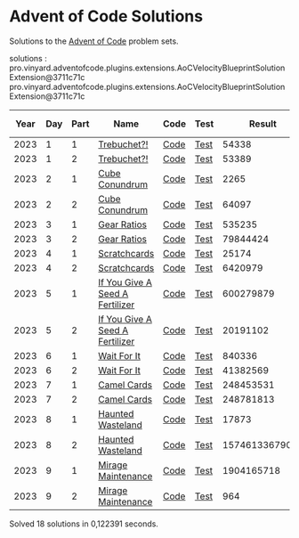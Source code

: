 # Advent of Code Solutions

Solutions to the [Advent of Code](https://adventofcode.com/) problem sets.

solutions : pro.vinyard.adventofcode.plugins.extensions.AoCVelocityBlueprintSolutionExtension@3711c71c
pro.vinyard.adventofcode.plugins.extensions.AoCVelocityBlueprintSolutionExtension@3711c71c

| Year | Day | Part | Name                                                                   | Code                                                                                                 | Test                                                                                                     | Result         | Time (ms) |
|------|-----|------|------------------------------------------------------------------------|------------------------------------------------------------------------------------------------------|----------------------------------------------------------------------------------------------------------|----------------|-----------|
| 2023 | 1   | 1    | [Trebuchet?!](https://adventofcode.com/2023/day/1)                     | [Code](Solutions/src/main/java/pro/vinyard/adventofcode/soluce/year2023/day1/Day1Part1Solution.java) | [Test](Solutions/src/test/java/pro/vinyard/adventofcode/soluce/year2023/day1/Day1Part1SolutionTest.java) | 54338          | 1,3538    |
| 2023 | 1   | 2    | [Trebuchet?!](https://adventofcode.com/2023/day/1)                     | [Code](Solutions/src/main/java/pro/vinyard/adventofcode/soluce/year2023/day1/Day1Part2Solution.java) | [Test](Solutions/src/test/java/pro/vinyard/adventofcode/soluce/year2023/day1/Day1Part2SolutionTest.java) | 53389          | 15,3783   |
| 2023 | 2   | 1    | [Cube Conundrum](https://adventofcode.com/2023/day/2)                  | [Code](Solutions/src/main/java/pro/vinyard/adventofcode/soluce/year2023/day2/Day2Part1Solution.java) | [Test](Solutions/src/test/java/pro/vinyard/adventofcode/soluce/year2023/day2/Day2Part1SolutionTest.java) | 2265           | 2,2574    |
| 2023 | 2   | 2    | [Cube Conundrum](https://adventofcode.com/2023/day/2)                  | [Code](Solutions/src/main/java/pro/vinyard/adventofcode/soluce/year2023/day2/Day2Part2Solution.java) | [Test](Solutions/src/test/java/pro/vinyard/adventofcode/soluce/year2023/day2/Day2Part2SolutionTest.java) | 64097          | 1,6857    |
| 2023 | 3   | 1    | [Gear Ratios](https://adventofcode.com/2023/day/3)                     | [Code](Solutions/src/main/java/pro/vinyard/adventofcode/soluce/year2023/day3/Day3Part1Solution.java) | [Test](Solutions/src/test/java/pro/vinyard/adventofcode/soluce/year2023/day3/Day3Part1SolutionTest.java) | 535235         | 13,7692   |
| 2023 | 3   | 2    | [Gear Ratios](https://adventofcode.com/2023/day/3)                     | [Code](Solutions/src/main/java/pro/vinyard/adventofcode/soluce/year2023/day3/Day3Part2Solution.java) | [Test](Solutions/src/test/java/pro/vinyard/adventofcode/soluce/year2023/day3/Day3Part2SolutionTest.java) | 79844424       | 8,9471    |
| 2023 | 4   | 1    | [Scratchcards](https://adventofcode.com/2023/day/4)                    | [Code](Solutions/src/main/java/pro/vinyard/adventofcode/soluce/year2023/day4/Day4Part1Solution.java) | [Test](Solutions/src/test/java/pro/vinyard/adventofcode/soluce/year2023/day4/Day4Part1SolutionTest.java) | 25174          | 1,109     |
| 2023 | 4   | 2    | [Scratchcards](https://adventofcode.com/2023/day/4)                    | [Code](Solutions/src/main/java/pro/vinyard/adventofcode/soluce/year2023/day4/Day4Part2Solution.java) | [Test](Solutions/src/test/java/pro/vinyard/adventofcode/soluce/year2023/day4/Day4Part2SolutionTest.java) | 6420979        | 1,1304    |
| 2023 | 5   | 1    | [If You Give A Seed A Fertilizer](https://adventofcode.com/2023/day/5) | [Code](Solutions/src/main/java/pro/vinyard/adventofcode/soluce/year2023/day5/Day5Part1Solution.java) | [Test](Solutions/src/test/java/pro/vinyard/adventofcode/soluce/year2023/day5/Day5Part1SolutionTest.java) | 600279879      | 0,3569    |
| 2023 | 5   | 2    | [If You Give A Seed A Fertilizer](https://adventofcode.com/2023/day/5) | [Code](Solutions/src/main/java/pro/vinyard/adventofcode/soluce/year2023/day5/Day5Part2Solution.java) | [Test](Solutions/src/test/java/pro/vinyard/adventofcode/soluce/year2023/day5/Day5Part2SolutionTest.java) | 20191102       | 0,4693    |
| 2023 | 6   | 1    | [Wait For It](https://adventofcode.com/2023/day/6)                     | [Code](Solutions/src/main/java/pro/vinyard/adventofcode/soluce/year2023/day6/Day6Part1Solution.java) | [Test](Solutions/src/test/java/pro/vinyard/adventofcode/soluce/year2023/day6/Day6Part1SolutionTest.java) | 840336         | 0,0517    |
| 2023 | 6   | 2    | [Wait For It](https://adventofcode.com/2023/day/6)                     | [Code](Solutions/src/main/java/pro/vinyard/adventofcode/soluce/year2023/day6/Day6Part2Solution.java) | [Test](Solutions/src/test/java/pro/vinyard/adventofcode/soluce/year2023/day6/Day6Part2SolutionTest.java) | 41382569       | 23,0125   |
| 2023 | 7   | 1    | [Camel Cards](https://adventofcode.com/2023/day/7)                     | [Code](Solutions/src/main/java/pro/vinyard/adventofcode/soluce/year2023/day7/Day7Part1Solution.java) | [Test](Solutions/src/test/java/pro/vinyard/adventofcode/soluce/year2023/day7/Day7Part1SolutionTest.java) | 248453531      | 11,3848   |
| 2023 | 7   | 2    | [Camel Cards](https://adventofcode.com/2023/day/7)                     | [Code](Solutions/src/main/java/pro/vinyard/adventofcode/soluce/year2023/day7/Day7Part2Solution.java) | [Test](Solutions/src/test/java/pro/vinyard/adventofcode/soluce/year2023/day7/Day7Part2SolutionTest.java) | 248781813      | 12,5489   |
| 2023 | 8   | 1    | [Haunted Wasteland](https://adventofcode.com/2023/day/8)               | [Code](Solutions/src/main/java/pro/vinyard/adventofcode/soluce/year2023/day8/Day8Part1Solution.java) | [Test](Solutions/src/test/java/pro/vinyard/adventofcode/soluce/year2023/day8/Day8Part1SolutionTest.java) | 17873          | 2,0014    |
| 2023 | 8   | 2    | [Haunted Wasteland](https://adventofcode.com/2023/day/8)               | [Code](Solutions/src/main/java/pro/vinyard/adventofcode/soluce/year2023/day8/Day8Part2Solution.java) | [Test](Solutions/src/test/java/pro/vinyard/adventofcode/soluce/year2023/day8/Day8Part2SolutionTest.java) | 15746133679061 | 2,254     |
| 2023 | 9   | 1    | [Mirage Maintenance](https://adventofcode.com/2023/day/9)              | [Code](Solutions/src/main/java/pro/vinyard/adventofcode/soluce/year2023/day9/Day9Part1Solution.java) | [Test](Solutions/src/test/java/pro/vinyard/adventofcode/soluce/year2023/day9/Day9Part1SolutionTest.java) | 1904165718     | 14,7301   |
| 2023 | 9   | 2    | [Mirage Maintenance](https://adventofcode.com/2023/day/9)              | [Code](Solutions/src/main/java/pro/vinyard/adventofcode/soluce/year2023/day9/Day9Part2Solution.java) | [Test](Solutions/src/test/java/pro/vinyard/adventofcode/soluce/year2023/day9/Day9Part2SolutionTest.java) | 964            | 9,9502    |

Solved 18 solutions in 0,122391 seconds.
